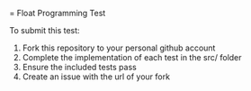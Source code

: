 = Float Programming Test

To submit this test:

1. Fork this repository to your personal github account
2. Complete the implementation of each test in the src/ folder
3. Ensure the included tests pass
4. Create an issue with the url of your fork

